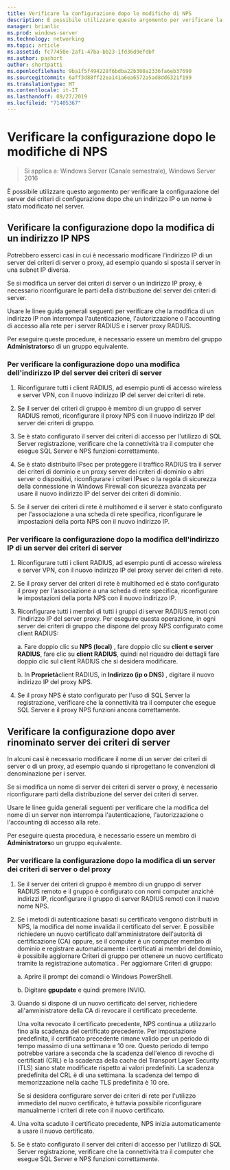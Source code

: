 ```yaml
---
title: Verificare la configurazione dopo le modifiche di NPS
description: È possibile utilizzare questo argomento per verificare la configurazione del server dei criteri di rete di Windows Server 2016 dopo che un indirizzo IP o un nome è stato modificato nel server.
manager: brianlic
ms.prod: windows-server
ms.technology: networking
ms.topic: article
ms.assetid: fc77450e-2af1-47ba-bb23-1fd36d9efdbf
ms.author: pashort
author: shortpatti
ms.openlocfilehash: 9ba1f5f494228f6bdba22b300a2336fa6eb37690
ms.sourcegitcommit: 6aff3d88ff22ea141a6ea6572a5ad8dd6321f199
ms.translationtype: MT
ms.contentlocale: it-IT
ms.lasthandoff: 09/27/2019
ms.locfileid: "71405367"
---
```

# <a name="verify-configuration-after-nps-changes"></a>Verificare la configurazione dopo le modifiche di NPS

>Si applica a: Windows Server (Canale semestrale), Windows Server 2016

È possibile utilizzare questo argomento per verificare la configurazione del server dei criteri di configurazione dopo che un indirizzo IP o un nome è stato modificato nel server.

## <a name="verify-configuration-after-an-nps-ip-address-change"></a>Verificare la configurazione dopo la modifica di un indirizzo IP NPS

Potrebbero esserci casi in cui è necessario modificare l'indirizzo IP di un server dei criteri di server o proxy, ad esempio quando si sposta il server in una subnet IP diversa. 

Se si modifica un server dei criteri di server o un indirizzo IP proxy, è necessario riconfigurare le parti della distribuzione del server dei criteri di server. 

Usare le linee guida generali seguenti per verificare che la modifica di un indirizzo IP non interrompa l'autenticazione, l'autorizzazione o l'accounting di accesso alla rete per i server RADIUS e i server proxy RADIUS.

Per eseguire queste procedure, è necessario essere un membro del gruppo **Administrators**o di un gruppo equivalente.

### <a name="to-verify-configuration-after-an-nps-ip-address-change"></a>Per verificare la configurazione dopo una modifica dell'indirizzo IP del server dei criteri di server

1. Riconfigurare tutti i client RADIUS, ad esempio punti di accesso wireless e server VPN, con il nuovo indirizzo IP del server dei criteri di rete.

2. Se il server dei criteri di gruppo è membro di un gruppo di server RADIUS remoti, riconfigurare il proxy NPS con il nuovo indirizzo IP del server dei criteri di gruppo.

3. Se è stato configurato il server dei criteri di accesso per l'utilizzo di SQL Server registrazione, verificare che la connettività tra il computer che esegue SQL Server e NPS funzioni correttamente.

4. Se è stato distribuito IPsec per proteggere il traffico RADIUS tra il server dei criteri di dominio e un proxy server dei criteri di dominio o altri server o dispositivi, riconfigurare i criteri IPsec o la regola di sicurezza della connessione in Windows Firewall con sicurezza avanzata per usare il nuovo indirizzo IP del server dei criteri di dominio.

5. Se il server dei criteri di rete è multihomed e il server è stato configurato per l'associazione a una scheda di rete specifica, riconfigurare le impostazioni della porta NPS con il nuovo indirizzo IP.

### <a name="to-verify-configuration-after-an-nps-proxy-ip-address-change"></a>Per verificare la configurazione dopo la modifica dell'indirizzo IP di un server dei criteri di server

1. Riconfigurare tutti i client RADIUS, ad esempio punti di accesso wireless e server VPN, con il nuovo indirizzo IP del proxy server dei criteri di rete.

2. Se il proxy server dei criteri di rete è multihomed ed è stato configurato il proxy per l'associazione a una scheda di rete specifica, riconfigurare le impostazioni della porta NPS con il nuovo indirizzo IP.

3. Riconfigurare tutti i membri di tutti i gruppi di server RADIUS remoti con l'indirizzo IP del server proxy. Per eseguire questa operazione, in ogni server dei criteri di gruppo che dispone del proxy NPS configurato come client RADIUS:

    a. Fare doppio clic su **NPS (local)** , fare doppio clic su **client e server RADIUS**, fare clic su **client RADIUS**, quindi nel riquadro dei dettagli fare doppio clic sul client RADIUS che si desidera modificare.

    b. In **Proprietà**client RADIUS, in **Indirizzo \(ip o DNS\)** , digitare il nuovo indirizzo IP del proxy NPS.

4. Se il proxy NPS è stato configurato per l'uso di SQL Server la registrazione, verificare che la connettività tra il computer che esegue SQL Server e il proxy NPS funzioni ancora correttamente.

## <a name="verify-configuration-after-renaming-an-nps"></a>Verificare la configurazione dopo aver rinominato server dei criteri di server

In alcuni casi è necessario modificare il nome di un server dei criteri di server o di un proxy, ad esempio quando si riprogettano le convenzioni di denominazione per i server.

Se si modifica un nome di server dei criteri di server o proxy, è necessario riconfigurare parti della distribuzione del server dei criteri di server. 

Usare le linee guida generali seguenti per verificare che la modifica del nome di un server non interrompa l'autenticazione, l'autorizzazione o l'accounting di accesso alla rete.

Per eseguire questa procedura, è necessario essere un membro di **Administrators**o un gruppo equivalente.

### <a name="to-verify-configuration-after-an-nps-or-proxy-name-change"></a>Per verificare la configurazione dopo la modifica di un server dei criteri di server o del proxy

1. Se il server dei criteri di gruppo è membro di un gruppo di server RADIUS remoto e il gruppo è configurato con nomi computer anziché indirizzi IP, riconfigurare il gruppo di server RADIUS remoti con il nuovo nome NPS.

2. Se i metodi di autenticazione basati su certificato vengono distribuiti in NPS, la modifica del nome invalida il certificato del server. È possibile richiedere un nuovo certificato dall'amministratore dell'autorità di certificazione (CA) oppure, se il computer è un computer membro di dominio e registrare automaticamente i certificati ai membri del dominio, è possibile aggiornare Criteri di gruppo per ottenere un nuovo certificato tramite la registrazione automatica . Per aggiornare Criteri di gruppo:

    a. Aprire il prompt dei comandi o Windows PowerShell.

    b. Digitare **gpupdate** e quindi premere INVIO.


3. Quando si dispone di un nuovo certificato del server, richiedere all'amministratore della CA di revocare il certificato precedente. 

     Una volta revocato il certificato precedente, NPS continua a utilizzarlo fino alla scadenza del certificato precedente. Per impostazione predefinita, il certificato precedente rimane valido per un periodo di tempo massimo di una settimana e 10 ore. Questo periodo di tempo potrebbe variare a seconda che la scadenza dell'elenco di revoche di certificati (CRL) e la scadenza della cache del Transport Layer Security (TLS) siano state modificate rispetto ai valori predefiniti. La scadenza predefinita del CRL è di una settimana. la scadenza del tempo di memorizzazione nella cache TLS predefinita è 10 ore. 

     Se si desidera configurare server dei criteri di rete per l'utilizzo immediato del nuovo certificato, è tuttavia possibile riconfigurare manualmente i criteri di rete con il nuovo certificato.

4. Una volta scaduto il certificato precedente, NPS inizia automaticamente a usare il nuovo certificato. 

5. Se è stato configurato il server dei criteri di accesso per l'utilizzo di SQL Server registrazione, verificare che la connettività tra il computer che esegue SQL Server e NPS funzioni correttamente.

